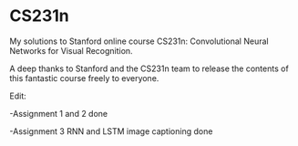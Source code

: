 # CS231n

My solutions to Stanford online course CS231n: Convolutional Neural Networks for Visual Recognition.


A deep thanks to Stanford and the CS231n team to release the contents of this fantastic course freely to everyone.

Edit:

-Assignment 1 and 2 done

-Assignment 3 RNN and LSTM image captioning done
